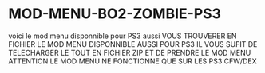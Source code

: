 # MOD-MENU-BO2-ZOMBIE-PS3
voici le mod menu disponnible pour PS3 aussi 
VOUS TROUVERER EN FICHIER LE MOD MENU DISPONNIBLE AUSSI POUR PS3 
IL VOUS SUFIT DE TELECHARGER LE TOUT EN FICHIER ZIP ET DE PRENDRE LE MOD MENU 
ATTENTION LE MOD MENU NE FONCTIONNE QUE SUR LES PS3 CFW/DEX
